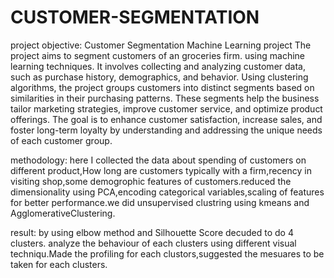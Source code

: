 # CUSTOMER-SEGMENTATION
project objective:
 Customer Segmentation Machine Learning project The project aims to segment customers of an groceries firm. using machine learning techniques. It involves collecting and analyzing customer data, such as purchase history, demographics, and behavior. Using clustering algorithms, the project groups customers into distinct segments based on similarities in their purchasing patterns. These segments help the business tailor marketing strategies, improve customer service, and optimize product offerings. The goal is to enhance customer satisfaction, increase sales, and foster long-term loyalty by understanding and addressing the unique needs of each customer group.
 
 methodology:
 here I collected the data about spending of customers on different product,How long are customers typically with a firm,recency in visiting shop,some demogrophic features of customers.reduced the dimensionality using PCA,encoding categorical variables,scaling of features for better performance.we did unsupervised clustring using kmeans and AgglomerativeClustering.
 
result:
by using elbow method and Silhouette Score decuded to do 4 clusters. analyze the behaviour of each clusters using different visual techniqu.Made the profiling for each clustors,suggested the mesuares to be taken for each clusters.
